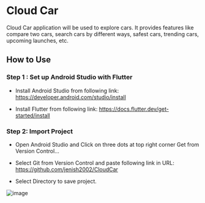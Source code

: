 # Cloud Car

Cloud Car application will be used to explore cars. It provides features like compare two cars, search cars by different ways, safest cars, trending cars, upcoming launches, etc.

## How to Use

### Step 1 : Set up Android Studio with Flutter

- Install Android Studio from following link: https://developer.android.com/studio/install

- Install Flutter from following link: https://docs.flutter.dev/get-started/install

### Step 2: Import Project

- Open Android Studio and Click on three dots at top right corner Get from Version Control...

- Select Git from Version Control and paste following link in URL: https://github.com/jenish2002/CloudCar

- Select Directory to save project.

![image](https://user-images.githubusercontent.com/60685502/161109494-6ccd9b74-6b49-40e3-a94f-27aa1522b248.png)
